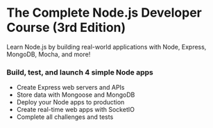 # The Complete Node.js Developer Course (3rd Edition)
Learn Node.js by building real-world applications with Node, Express, MongoDB, Mocha, and more!

### Build, test, and launch 4 simple Node apps
* Create Express web servers and APIs
* Store data with Mongoose and MongoDB
* Deploy your Node apps to production
* Create real-time web apps with SocketIO
* Complete all challenges and tests

